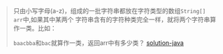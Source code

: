 > 只由小写字母(a-z)，组成的一批字符串都放在字符类型的数组`String[] arr`中,如果其中某两个
> 字符串含有的字符种类完全一样，就将两个字符串算作一类。比如：
>
> `baacbba`和`bac`就算作一类，返回arr中有多少类？
> [solution-java](src/test/java/P1Test.java)